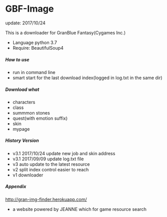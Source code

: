 GBF-Image
========================
update: 2017/10/24

This is a downloader for GranBlue Fantasy(Cygames Inc.)
* Language python 3.7
* Require: BeautifulSoup4
##### How to use
* run in command line
* smart start for the last download index(logged in log.txt in the same dir)
##### Download what
* characters
* class
* summmon stones
* quest(with emotion suffix)
* skin
* mypage
##### History Version
* v3.1 2017/10/24 update new job and skin address
* v3.1 2017/09/09 update log.txt file 
* v3 auto update to the latest resource
* v2 split index control easier to reach
* v1 downloader
##### Appendix
http://gran-img-finder.herokuapp.com/
* a website powered by JEANNE which for game resource search
